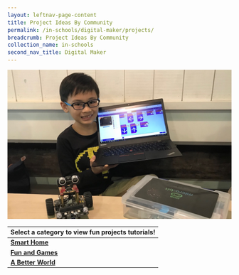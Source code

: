 ```yaml
---
layout: leftnav-page-content
title: Project Ideas By Community
permalink: /in-schools/digital-maker/projects/
breadcrumb: Project Ideas By Community
collection_name: in-schools
second_nav_title: Digital Maker
---
```

![main image](/images/home-page/cedric-phua-carousel-image.JPG)

| Select a category to view fun projects tutorials! |
| --- |
| [**Smart Home**](/smart-home) |
| [**Fun and Games**](/fun-and-games) |
| [**A Better World**](/a-better-world) |

